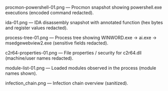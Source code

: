 procmon-powershell-01.png — Procmon snapshot showing powershell.exe executions (encoded command redacted).

ida-01.png — IDA disassembly snapshot with annotated function (hex bytes and register values redacted).

process-tree-01.png — Process tree showing WINWORD.exe → ai.exe → msedgewebview2.exe (sensitive fields redacted).

c2r64-properties-01.png — File properties / security for c2r64.dll (machine/user names redacted).

module-list-01.png — Loaded modules observed in the process (module names shown).

infection_chain.png — Infection chain overview (sanitized).

